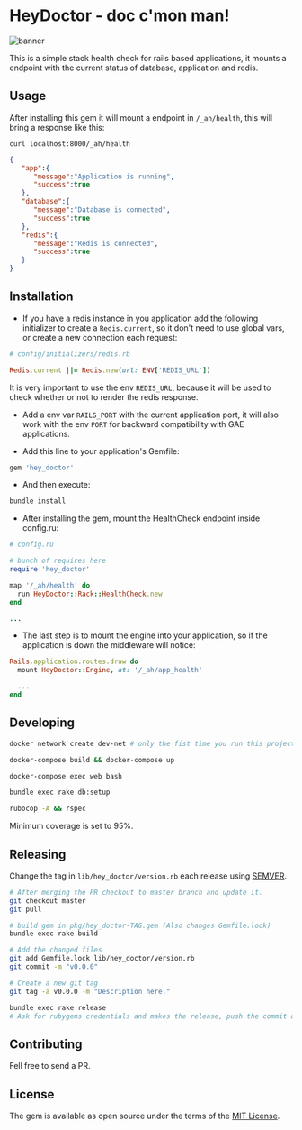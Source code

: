 # HeyDoctor - doc c'mon man!

![banner](banner.png)

This is a simple stack health check for rails based applications, it mounts a endpoint with the current status of database, application and redis.

## Usage

After installing this gem it will mount a endpoint in `/_ah/health`, this will bring a response like this:

`curl localhost:8000/_ah/health`

```json
{
   "app":{
      "message":"Application is running",
      "success":true
   },
   "database":{
      "message":"Database is connected",
      "success":true
   },
   "redis":{
      "message":"Redis is connected",
      "success":true
   }
}
```

## Installation

* If you have a redis instance in you application add the following initializer to create a `Redis.current`, so it don't need to use global vars, or create a new connection each request:

```ruby
# config/initializers/redis.rb

Redis.current ||= Redis.new(url: ENV['REDIS_URL'])
```

It is very important to use the env `REDIS_URL`, because it will be used to check whether or not to render the redis response.

* Add a env var `RAILS_PORT` with the current application port, it will also work with the env `PORT` for backward compatibility with GAE applications.

* Add this line to your application's Gemfile:

```ruby
gem 'hey_doctor'
```

* And then execute:

```bash
bundle install
```

* After installing the gem, mount the HealthCheck endpoint inside config.ru:

```ruby
# config.ru

# bunch of requires here
require 'hey_doctor'

map '/_ah/health' do
  run HeyDoctor::Rack::HealthCheck.new
end

...
```

* The last step is to mount the engine into your application, so if the application is down the middleware will notice:

```ruby
Rails.application.routes.draw do
  mount HeyDoctor::Engine, at: '/_ah/app_health'

  ...
end
```

## Developing

```bash
docker network create dev-net # only the fist time you run this project

docker-compose build && docker-compose up

docker-compose exec web bash

bundle exec rake db:setup

rubocop -A && rspec
```

Minimum coverage is set to 95%.

## Releasing

Change the tag in `lib/hey_doctor/version.rb` each release using [SEMVER](https://semver.org/lang/pt-BR/).

```bash
# After merging the PR checkout to master branch and update it.
git checkout master
git pull

# build gem in pkg/hey_doctor-TAG.gem (Also changes Gemfile.lock)
bundle exec rake build

# Add the changed files
git add Gemfile.lock lib/hey_doctor/version.rb
git commit -m "v0.0.0"

# Create a new git tag
git tag -a v0.0.0 -m "Description here."

bundle exec rake release
# Ask for rubygems credentials and makes the release, push the commit and the tag
```
## Contributing

Fell free to send a PR.

## License

The gem is available as open source under the terms of the [MIT License](https://opensource.org/licenses/MIT).
